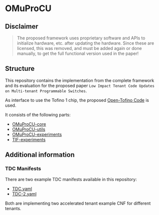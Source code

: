 # OMuProCU

## Disclaimer

> The proposed framework uses proprietary software and APIs to initialize hardware, etc. after updating the hardware. Since these are licensed, this was removed, and must be added again or done manually, to get the full functional version used in the paper!

## Structure

This repository contains the implementation from the complete framework and its evaluation for the proposed paper ```Low Impact Tenant Code Updates on Multi-tenant Programmable Switches```.

As interface to use the Tofino 1 chip, the proposed [Open-Tofino Code](https://github.com/barefootnetworks/Open-Tofino) is used. 

It consists of the following parts:

- [OMuProCU-core](https://github.com/tiritor/OMuProCU)
- [OMuProCU-utils](https://github.com/tiritor/OMuProCU-utils)
- [OMuProCU-experiments](https://github.com/tiritor/OMuProCU-experiments)
- [TIF-experiments](https://github.com/tiritor/TIF-Experiments)

## Additional information

### TDC Manifests

There are two example TDC manifests available in this repository:

- [TDC.yaml](https://github.com/tiritor/OMuProCU-experiments/blob/main/experiment-files/TDC.yaml)
- [TDC-2.yaml](https://github.com/tiritor/OMuProCU-experiments/blob/main/experiment-files/TDC-2.yaml)

Both are implementing two accelerated tenant example CNF for different tenants.
